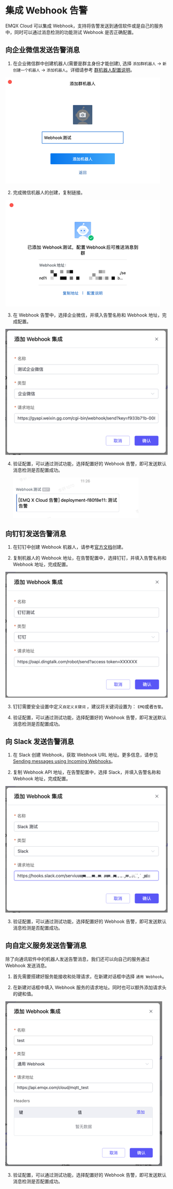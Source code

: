 # 集成 Webhook 告警

EMQX Cloud 可以集成 Webhook，支持将告警发送到通信软件或是自己的服务中，同时可以通过消息检测的功能测试 Webhook 是否正确配置。

## 向企业微信发送告警消息

1. 在企业微信群中创建机器人(需要是群主身份才能创建), 选择 `添加群机器人` -> `新创建一个机器人` -> `添加机器人`。详细请参考 [群机器人配置说明](https://developer.work.weixin.qq.com/document/path/91770)。

  <img src="./_assets/alert_hook_01.png" alt="webhook01" style="zoom:50%;" /> 

2. 完成微信机器人的创建，复制链接。

  <img src="./_assets/alert_hook_02.png" alt="webhook02" style="zoom:50%;" />

3. 在 Webhook 告警中，选择企业微信，并填入告警名称和 Webhook 地址，完成配置。
 
 <img src="./_assets/alert_hook_03.png" alt="webhook03" style="zoom:50%;" />


4. 验证配置，可以通过测试功能，选择配置好的 Webhook 告警，即可发送默认消息检测是否配置成功。

   <img src="./_assets/alert_hook_05.png" alt="webhook05" style="zoom:50%;" />


## 向钉钉发送告警消息

1. 在钉钉中创建 Webhook 机器人，请参考[官方文档](https://open.dingtalk.com/document/robots/custom-robot-access)创建。

2. 复制机器人的 Webhook 地址，在告警配置中，选择钉钉，并填入告警名称和 Webhook 地址，完成配置。

  <img src="./_assets/alert_hook_04.png" alt="webhook04" style="zoom:50%;" />

3. 钉钉需要安全设置中定义`自定义关键词` ，建议将关键词设置为： `EMQ`或者`告警`。

4. 验证配置，可以通过测试功能，选择配置好的 Webhook 告警，即可发送默认消息检测是否配置成功。

## 向 Slack 发送告警消息
1. 在 Slack 创建 Webhook，获取 Webhook URL 地址。更多信息，请参见 [Sending messages using Incoming Webhooks](https://api.slack.com/messaging/webhooks?spm=a2c4g.11186623.0.0.2fa63db5J0PRQp)。

2. 复制 Webhook API 地址，在告警配置中，选择 Slack，并填入告警名称和 Webhook 地址，完成配置。

  <img src="./_assets/alert_hook_08.png" alt="webhook08" style="zoom:50%;" />

3. 验证配置，可以通过测试功能，选择配置好的 Webhook 告警，即可发送默认消息检测是否配置成功。

## 向自定义服务发送告警消息
除了向通讯软件中的机器人发送告警消息，我们还可以向自己的服务通过 Webhook 发送消息。

1. 首先需要搭建好服务能接收和处理请求，在新建对话框中选择 `通用 Webhook`。

2. 在新建对话框中填入 Webhook 服务的请求地址。同时也可以额外添加请求头的键和值。

  <img src="./_assets/alert_hook_06.png" alt="webhook06" style="zoom:50%;" />

3. 验证配置，可以通过测试功能，选择配置好的 Webhook 告警，即可发送默认消息检测是否配置成功。



